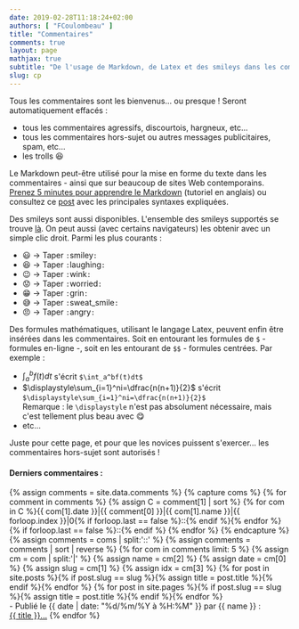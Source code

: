 ```yaml
---
date: 2019-02-28T11:18:24+02:00
authors: [ "FCoulombeau" ]
title: "Commentaires"
comments: true
layout: page
mathjax: true
subtitle: "De l'usage de Markdown, de Latex et des smileys dans les commentaires"
slug: cp
---
```


Tous les commentaires sont les bienvenus... ou presque ! Seront automatiquement effacés :

- tous les commentaires agressifs, discourtois, hargneux, etc...
- tous les commentaires hors-sujet ou autres messages publicitaires, spam, etc...
- les trolls :laughing:

Le Markdown peut-être utilisé pour la mise en forme du texte dans les commentaires - ainsi que sur beaucoup de sites Web contemporains. [Prenez 5 minutes pour apprendre le Markdown](http://markdowntutorial.com/) (tutoriel en anglais) ou consultez ce [post](/markdown/) avec les principales syntaxes expliquées.

Des smileys sont aussi disponibles. L'ensemble des smileys supportés se trouve [là](https://www.webpagefx.com/tools/emoji-cheat-sheet/). On peut aussi (avec certains navigateurs) les obtenir avec un simple clic droit. Parmi les plus courants :

-  :smiley: -> Taper `:`smiley`:`
-  :laughing: -> Taper `:`laughing`:`
-  :wink: -> Taper `:`wink`:`
-  :worried: -> Taper `:`worried`:`
-  :grin: -> Taper `:`grin`:`
-  :sweat_smile: -> Taper `:`sweat_smile`:`
-  :angry: -> Taper `:`angry`:`

Des formules mathématiques, utilisant le langage Latex, peuvent enfin être insérées dans les commentaires. Soit en entourant les formules de `$` - formules en-ligne -, soit en les entourant de `$$` - formules centrées. Par exemple :

- $\int_a^bf(t)dt$ s'écrit `$\int_a^bf(t)dt$`
- $\displaystyle\sum_{i=1}^ni=\dfrac{n(n+1)}{2}$ s'écrit `$\displaystyle\sum_{i=1}^ni=\dfrac{n(n+1)}{2}$`  
Remarque : le `\displaystyle` n'est pas absolument nécessaire, mais c'est tellement plus beau avec :yum:
- etc...

Juste pour cette page, et pour que les novices puissent s'exercer... les commentaires hors-sujet sont autorisés !

<div class="page__comments">
<h4><b>Derniers commentaires :</b></h4>
 {% assign comments = site.data.comments %}
 {% capture coms %}
 {% for comment in comments %}
  {% assign C = comment[1] | sort %}
  {% for com in C %}{{ com[1].date }}|{{ comment[0] }}|{{ com[1].name }}|{{ forloop.index }}|0{% if forloop.last == false %}::{% endif %}{% endfor %}{% if forloop.last == false %}::{% endif %}
 {% endfor %}
 {% endcapture %}
 {% assign comments = coms | split:'::' %}
 {% assign comments = comments | sort | reverse %}
 {% for com in comments limit: 5 %}
    {% assign cm = com | split:'|' %}
    {% assign name = cm[2] %}
    {% assign date = cm[0] %}
    {% assign slug = cm[1] %}
    {% assign idx = cm[3] %}
    {% for post in site.posts %}{% if post.slug == slug %}{% assign title = post.title %}{% endif %}{% endfor %}
    {% for post in site.pages %}{% if post.slug == slug %}{% assign title = post.title %}{% endif %}{% endfor %}
    <br/>- Publié le <time datetime="{{ date | date_to_xmlschema }}" itemprop="datePublished">{{ date | date: "%d/%m/%Y à %H:%M" }}</time> par {{ name }} :
    <br/>  <a href="https://fcoulombeau.github.io/{{ slug }}/#comment{{ idx }}">{{ title }}...</a>
 {% endfor %}
</div>